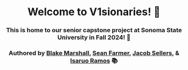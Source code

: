 <h1 align="center">Welcome to V1sionaries! 👋</h1>
<h3 align="center">This is home to our senior capstone project at Sonoma State University in Fall 2024! 🚀</h3>

<h3 align="center">
  Authored by 
  <a href="https://github.com/officialblake">Blake Marshall</a>, 
  <a href="https://github.com/sean10203040">Sean Farmer</a>, 
  <a href="https://github.com/JacobS999">Jacob Sellers</a>, & 
  <a href="https://github.com/Iramos16">Isaruo Ramos</a> 📚
</h3>
